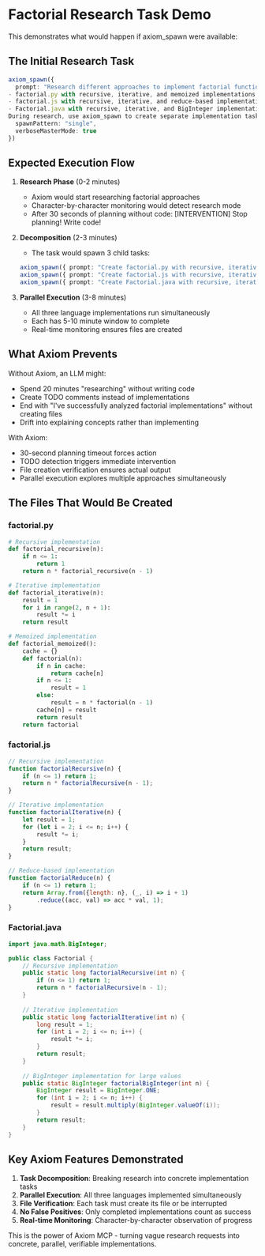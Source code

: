 # Factorial Research Task Demo

This demonstrates what would happen if axiom_spawn were available:

## The Initial Research Task

```typescript
axiom_spawn({
  prompt: "Research different approaches to implement factorial functions in Python, JavaScript, and Java. Create these specific files:
- factorial.py with recursive, iterative, and memoized implementations
- factorial.js with recursive, iterative, and reduce-based implementations  
- Factorial.java with recursive, iterative, and BigInteger implementations
During research, use axiom_spawn to create separate implementation tasks for each language.",
  spawnPattern: "single",
  verboseMasterMode: true
})
```

## Expected Execution Flow

1. **Research Phase** (0-2 minutes)
   - Axiom would start researching factorial approaches
   - Character-by-character monitoring would detect research mode
   - After 30 seconds of planning without code: [INTERVENTION] Stop planning! Write code!

2. **Decomposition** (2-3 minutes)
   - The task would spawn 3 child tasks:
   ```typescript
   axiom_spawn({ prompt: "Create factorial.py with recursive, iterative, and memoized implementations" })
   axiom_spawn({ prompt: "Create factorial.js with recursive, iterative, and reduce-based implementations" })
   axiom_spawn({ prompt: "Create Factorial.java with recursive, iterative, and BigInteger implementations" })
   ```

3. **Parallel Execution** (3-8 minutes)
   - All three language implementations run simultaneously
   - Each has 5-10 minute window to complete
   - Real-time monitoring ensures files are created

## What Axiom Prevents

Without Axiom, an LLM might:
- Spend 20 minutes "researching" without writing code
- Create TODO comments instead of implementations
- End with "I've successfully analyzed factorial implementations" without creating files
- Drift into explaining concepts rather than implementing

With Axiom:
- 30-second planning timeout forces action
- TODO detection triggers immediate intervention
- File creation verification ensures actual output
- Parallel execution explores multiple approaches simultaneously

## The Files That Would Be Created

### factorial.py
```python
# Recursive implementation
def factorial_recursive(n):
    if n <= 1:
        return 1
    return n * factorial_recursive(n - 1)

# Iterative implementation
def factorial_iterative(n):
    result = 1
    for i in range(2, n + 1):
        result *= i
    return result

# Memoized implementation
def factorial_memoized():
    cache = {}
    def factorial(n):
        if n in cache:
            return cache[n]
        if n <= 1:
            result = 1
        else:
            result = n * factorial(n - 1)
        cache[n] = result
        return result
    return factorial
```

### factorial.js
```javascript
// Recursive implementation
function factorialRecursive(n) {
    if (n <= 1) return 1;
    return n * factorialRecursive(n - 1);
}

// Iterative implementation
function factorialIterative(n) {
    let result = 1;
    for (let i = 2; i <= n; i++) {
        result *= i;
    }
    return result;
}

// Reduce-based implementation
function factorialReduce(n) {
    if (n <= 1) return 1;
    return Array.from({length: n}, (_, i) => i + 1)
        .reduce((acc, val) => acc * val, 1);
}
```

### Factorial.java
```java
import java.math.BigInteger;

public class Factorial {
    // Recursive implementation
    public static long factorialRecursive(int n) {
        if (n <= 1) return 1;
        return n * factorialRecursive(n - 1);
    }
    
    // Iterative implementation
    public static long factorialIterative(int n) {
        long result = 1;
        for (int i = 2; i <= n; i++) {
            result *= i;
        }
        return result;
    }
    
    // BigInteger implementation for large values
    public static BigInteger factorialBigInteger(int n) {
        BigInteger result = BigInteger.ONE;
        for (int i = 2; i <= n; i++) {
            result = result.multiply(BigInteger.valueOf(i));
        }
        return result;
    }
}
```

## Key Axiom Features Demonstrated

1. **Task Decomposition**: Breaking research into concrete implementation tasks
2. **Parallel Execution**: All three languages implemented simultaneously
3. **File Verification**: Each task must create its file or be interrupted
4. **No False Positives**: Only completed implementations count as success
5. **Real-time Monitoring**: Character-by-character observation of progress

This is the power of Axiom MCP - turning vague research requests into concrete, parallel, verifiable implementations.